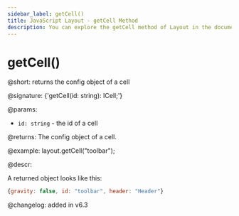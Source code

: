 ```yaml
---
sidebar_label: getCell()
title: JavaScript Layout - getCell Method 
description: You can explore the getCell method of Layout in the documentation of the DHTMLX JavaScript UI library. Browse developer guides and API reference, try out code examples and live demos, and download a free 30-day evaluation version of DHTMLX Suite.
---
```


# getCell()

@short: returns the config object of a cell

@signature: {'getCell(id: string): ICell;'}

@params:
- `id: string` - the id of a cell

@returns:
The config object of a cell.

@example:
layout.getCell("toolbar");

@descr:

A returned object looks like this:
~~~js
{gravity: false, id: "toolbar", header: "Header"}
~~~

@changelog:
added in v6.3

[comment]: # (@related: layout/work_with_layout.md#getting-the-object-of-a-cell)
